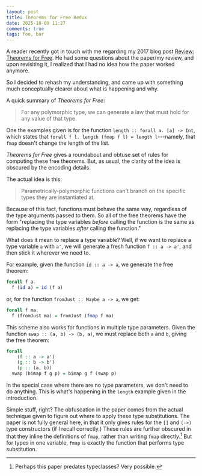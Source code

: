 ```yaml
---
layout: post
title: Theorems for Free Redux
date: 2025-10-09 11:27
comments: true
tags: foo, bar
---
```


A reader recently got in touch with me regarding my 2017 blog post [Review:
Theorems for Free](/blog/theorems-for-free/).
He had some questions about the paper/my review, and upon revisiting it,
I realized that I had no idea how the paper worked anymore.

So I decided to rehash my understanding, and came up with something much
conceptually clearer about what is happening and why.

A quick summary of *Theorems for Free*:

> For any polymorphic type, we can generate a law that must hold for any value
> of that type.

One the examples given is for the function `length :: forall a. [a] -> Int`,
which states that `forall f l. length (fmap f l) = length l`---namely, that
`fmap` doesn't change the length of the list.

*Theorems for Free* gives a roundabout and obtuse set of rules for computing
these free theorems. But, as usual, the clarity of the idea is obscured by the
encoding details.

The actual idea is this:

> Parametrically-polymorphic functions can't branch on the specific types they
> are instantiated at.

Because of this fact, functions must behave the same way, regardless of the
type arguments passed to them. So all of the free theorems have the form
"replacing the type variables *before* calling the function is the same as
replacing the type variables *after* calling the function."

What does it mean to replace a type variable? Well, if we want to replace a type
variable `a` with `a'`, we will generate a fresh function `f :: a -> a'`, and
then stick it wherever we need to.

For example, given the function `id :: a -> a`, we generate the free theorem:

```haskell
forall f a.
  f (id a) = id (f a)
```

or, for the function `fromJust :: Maybe a -> a`, we get:

```haskell
forall f ma.
  f (fromJust ma) = fromJust (fmap f ma)
```

This scheme also works for functions in multiple type parameters. Given the
function `swap :: (a, b) -> (b, a)`, we must replace both `a` and `b`, giving
the free theorem:

```haskell
forall
    (f :: a -> a')
    (g :: b -> b')
    (p :: (a, b))
  swap (bimap f g p) = bimap g f (swap p)
```

In the special case where there are no type parameters, we don't need to do
anything. This is what's happening in the `length` example given in the
introduction.

Simple stuff, right? The obfuscation in the paper comes from the actual
technique given to figure out where to apply these type substitutions. The paper
is not fully general here, in that it only gives rules for the `[]` and `(->)`
type constructors (if I recall correctly.) These rules are further obscured in
that they inline the definitions of `fmap`, rather than writing `fmap`
directly.[^before-typeclasses] But for types in one variable, `fmap` is exactly
the function that performs type substitution.

[^before-typeclasses]: Perhaps this paper predates typeclasses? Very possible.
